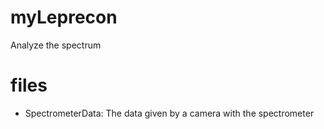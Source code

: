 # myLeprecon

Analyze the spectrum<br>

# files

- SpectrometerData: The data given by a camera with the spectrometer<br>
